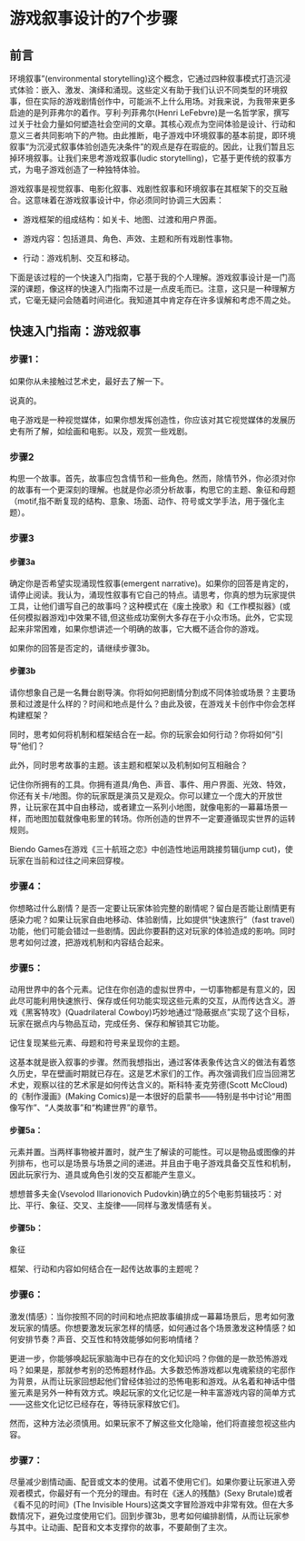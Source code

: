 # 游戏叙事设计的7个步骤

## 前言

环境叙事”(environmental storytelling)这个概念，它通过四种叙事模式打造沉浸式体验：嵌入、激发、演绎和涌现。这些定义有助于我们认识不同类型的环境叙事，但在实际的游戏剧情创作中，可能派不上什么用场。对我来说，为我带来更多启迪的是列菲弗尔的着作。亨利·列菲弗尔(Henri LeFebvre)是一名哲学家，撰写过关于社会力量如何塑造社会空间的文章。其核心观点为空间体验是设计、行动和意义三者共同影响下的产物。由此推断，电子游戏中环境叙事的基本前提，即环境叙事“为沉浸式叙事体验创造先决条件”的观点是存在瑕疵的。因此，让我们暂且忘掉环境叙事。让我们来思考游戏叙事(ludic storytelling)，它基于更传统的叙事方式，为电子游戏创造了一种独特体验。

游戏叙事是视觉叙事、电影化叙事、戏剧性叙事和环境叙事在其框架下的交互融合。这意味着在游戏叙事设计中，你必须同时协调三大因素：

- 游戏框架的组成结构：如关卡、地图、过渡和用户界面。

- 游戏内容：包括道具、角色、声效、主题和所有戏剧性事物。

- 行动：游戏机制、交互和移动。

下面是该过程的一个快速入门指南，它基于我的个人理解。游戏叙事设计是一门高深的课题，像这样的快速入门指南不过是一点皮毛而已。注意，这只是一种理解方式，它毫无疑问会随着时间进化。我知道其中肯定存在许多误解和考虑不周之处。

## 快速入门指南：游戏叙事

### 步骤1：

如果你从未接触过艺术史，最好去了解一下。

说真的。

电子游戏是一种视觉媒体，如果你想发挥创造性，你应该对其它视觉媒体的发展历史有所了解，如绘画和电影。以及，观赏一些戏剧。

### 步骤2

构思一个故事。首先，故事应包含情节和一些角色。然而，除情节外，你必须对你的故事有一个更深刻的理解。也就是你必须分析故事，构思它的主题、象征和母题（motif,指不断复现的结构、意象、场面、动作、符号或文学手法，用于强化主题）。

### 步骤3

#### 步骤3a

确定你是否希望实现涌现性叙事(emergent narrative)。如果你的回答是肯定的，请停止阅读。我认为，涌现性叙事有它自己的特点。请思考，你真的想为玩家提供工具，让他们谱写自己的故事吗？这种模式在《废土挽歌》和《工作模拟器》(或任何模拟器游戏)中效果不错,但这些成功案例大多存在于小众市场。此外，它实现起来非常困难，如果你想讲述一个明确的故事，它大概不适合你的游戏。

如果你的回答是否定的，请继续步骤3b。

#### 步骤3b

请你想象自己是一名舞台剧导演。你将如何把剧情分割成不同体验或场景？主要场景和过渡是什么样的？时间和地点是什么？由此及彼，在游戏关卡创作中你会怎样构建框架？

同时，思考如何将机制和框架结合在一起。你的玩家会如何行动？你将如何“引导”他们？

此外，同时思考故事的主题。该主题和框架以及机制如何互相融合？

记住你所拥有的工具。你拥有道具/角色、声音、事件、用户界面、光效、特效，你还有关卡/地图。你的玩家既是演员又是观众。你可以建立一个庞大的开放世界，让玩家在其中自由移动，或者建立一系列小地图，就像电影的一幕幕场景一样，而地图加载就像电影里的转场。你所创造的世界不一定要遵循现实世界的运转规则。

Biendo Games在游戏《三十航班之恋》中创造性地运用跳接剪辑(jump cut)，使玩家在当前和过往之间来回穿梭。

### 步骤4：

你想略过什么剧情？是否一定要让玩家体验完整的剧情呢？留白是否能让剧情更有感染力呢？如果让玩家自由地移动、体验剧情，比如提供“快速旅行”（fast travel)功能，他们可能会错过一些剧情。因此你要斟酌这对玩家的体验造成的影响。同时思考如何过渡，把游戏机制和内容结合起来。

### 步骤5：

动用世界中的各个元素。记住在你创造的虚拟世界中，一切事物都是有意义的，因此尽可能利用快速旅行、保存或任何功能实现这些元素的交互，从而传达含义。游戏《黑客特攻》(Quadrilateral Cowboy)巧妙地通过“隐蔽据点”实现了这个目标，玩家在据点内与物品互动，完成任务、保存和解锁其它功能。

记住复现某些元素、母题和符号来呈现你的主题。

这基本就是嵌入叙事的步骤。然而我想指出，通过客体表象传达含义的做法有着悠久历史，早在壁画时期就已存在。这是艺术家们的工作。再次强调我们应当回溯艺术史，观察以往的艺术家是如何传达含义的。斯科特·麦克劳德(Scott McCloud)的《制作漫画》(Making Comics)是一本很好的启蒙书——特别是书中讨论“用图像写作”、“人类故事”和“构建世界”的章节。

#### 步骤5a：

元素并置。当两样事物被并置时，就产生了解读的可能性。可以是物品或图像的并列排布，也可以是场景与场景之间的递进。并且由于电子游戏具备交互性和机制，因此玩家行为、道具或角色引发的交互都能产生意义。

想想普多夫金(Vsevolod Illarionovich Pudovkin)确立的5个电影剪辑技巧：对比、平行、象征、交叉、主旋律——同样与激发情感有关。

#### 步骤5b：

象征

框架、行动和内容如何结合在一起传达故事的主题呢？

### 步骤6：

激发(情感）：当你按照不同的时间和地点把故事编排成一幕幕场景后，思考如何激发玩家的情感。你想要激发玩家怎样的情感，如何通过各个场景激发这种情感？如何安排节奏？声音、交互性和特效能够如何影响情绪？

更进一步，你能够唤起玩家脑海中已存在的文化知识吗？你做的是一款恐怖游戏吗？如果是，那就参考别的恐怖题材作品。大多数恐怖游戏都以鬼魂萦绕的宅邸作为背景，从而让玩家回想起他们曾经体验过的恐怖电影和游戏。从名着和神话中借鉴元素是另外一种有效方式。唤起玩家的文化记忆是一种丰富游戏内容的简单方式——这些文化记忆已经存在，等待玩家释放它们。

然而，这种方法必须慎用。如果玩家不了解这些文化隐喻，他们将直接忽视这些内容。

### 步骤7：

尽量减少剧情动画、配音或文本的使用。试着不使用它们。如果你要让玩家进入旁观者模式，你最好有一个充分的理由。有时在《迷人的残酷》(Sexy Brutale)或者《看不见的时间》(The Invisible Hours)这类文字冒险游戏中非常有效。但在大多数情况下，避免过度使用它们。回到步骤3b，思考如何编排剧情，从而让玩家参与其中。让动画、配音和文本支撑你的故事，不要颠倒了主次。